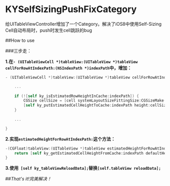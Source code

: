 # KYSelfSizingPushFixCategory
给UITableViewController增加了一个Category。解决了iOS8中使用Self-Sizing Cell自动布局时，push时发生cell跳跃的bug

##How to use

###三步走：

**1.在`- (UITableViewCell *)tableView:(UITableView *)tableView cellForRowAtIndexPath:(NSIndexPath *)indexPath`中，增加：**

```objective-c
- (UITableViewCell *)tableView:(UITableView *)tableView cellForRowAtIndexPath:(NSIndexPath *)indexPath {

    ...
    
    if (![self ky_isEstimatedRowHeightInCache:indexPath]) {
        CGSize cellSize = [cell systemLayoutSizeFittingSize:CGSizeMake(self.view.frame.size.width, 0) withHorizontalFittingPriority:1000.0 verticalFittingPriority:50.0];
        [self ky_putEstimatedCellHeightToCache:indexPath height:cellSize.height];
    }
    
    ...

}
```

**2.实现`estimatedHeightForRowAtIndexPath:`这个方法：**

```objective-c
-(CGFloat)tableView:(UITableView *)tableView estimatedHeightForRowAtIndexPath:(NSIndexPath *)indexPath {
    return [self ky_getEstimatedCellHeightFromCache:indexPath defaultHeight:250.0f];
}
```


**3.使用` [self ky_tableViewReloadData];`替换`[self.tableView reloadData];`**



##*That's it!完美解决！*
